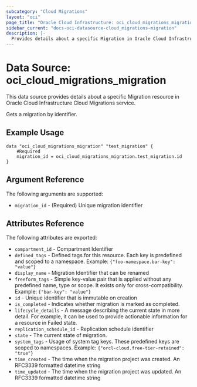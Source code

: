 ```yaml
---
subcategory: "Cloud Migrations"
layout: "oci"
page_title: "Oracle Cloud Infrastructure: oci_cloud_migrations_migration"
sidebar_current: "docs-oci-datasource-cloud_migrations-migration"
description: |-
  Provides details about a specific Migration in Oracle Cloud Infrastructure Cloud Migrations service
---
```


# Data Source: oci_cloud_migrations_migration
This data source provides details about a specific Migration resource in Oracle Cloud Infrastructure Cloud Migrations service.

Gets a migration by identifier.

## Example Usage

```hcl
data "oci_cloud_migrations_migration" "test_migration" {
	#Required
	migration_id = oci_cloud_migrations_migration.test_migration.id
}
```

## Argument Reference

The following arguments are supported:

* `migration_id` - (Required) Unique migration identifier


## Attributes Reference

The following attributes are exported:

* `compartment_id` - Compartment Identifier
* `defined_tags` - Defined tags for this resource. Each key is predefined and scoped to a namespace. Example: `{"foo-namespace.bar-key": "value"}` 
* `display_name` - Migration Identifier that can be renamed
* `freeform_tags` - Simple key-value pair that is applied without any predefined name, type or scope. It exists only for cross-compatibility. Example: `{"bar-key": "value"}` 
* `id` - Unique identifier that is immutable on creation
* `is_completed` - Indicates whether migration is marked as completed.
* `lifecycle_details` - A message describing the current state in more detail. For example, it can be used to provide actionable information for a resource in Failed state.
* `replication_schedule_id` - Replication schedule identifier
* `state` - The current state of migration.
* `system_tags` - Usage of system tag keys. These predefined keys are scoped to namespaces. Example: `{"orcl-cloud.free-tier-retained": "true"}` 
* `time_created` - The time when the migration project was created. An RFC3339 formatted datetime string
* `time_updated` - The time when the migration project was updated. An RFC3339 formatted datetime string

